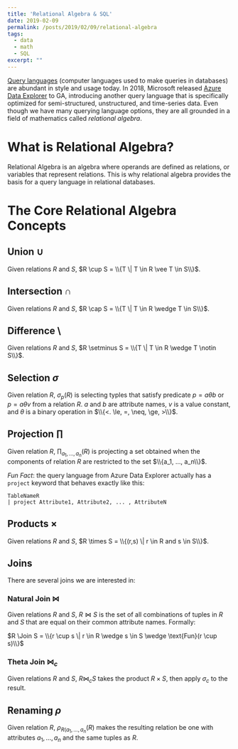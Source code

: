 ```yaml
---
title: 'Relational Algebra & SQL'
date: 2019-02-09
permalink: /posts/2019/02/09/relational-algebra
tags:
  - data
  - math
  - SQL
excerpt: ""
---
```


[Query languages](https://github.com/AnanthaRajuCprojects/List-of-programming-language-lists/blob/master/Query%20language.md) (computer languages used to make queries in databases) are abundant in style and usage today. In 2018, Microsoft released [Azure Data Explorer](https://azure.microsoft.com/en-us/services/data-explorer/) to GA, introducing another query language that is specifically optimized for semi-structured, unstructured, and time-series data. Even though we have many querying language options,  they are all grounded in a field of mathematics called _relational algebra_.

# What is Relational Algebra?

Relational Algebra is an algebra where operands are defined as relations, or variables that represent relations. This is why relational algebra provides the basis for a query language in relational databases.

# The Core Relational Algebra Concepts

## Union $\cup$

Given relations $R$ and $S$, $R \cup S = \\{T \| T \in R \vee T \in S\\}$.

## Intersection $\cap$

Given relations $R$ and $S$, $R \cap S = \\{T \| T \in R \wedge T \in S\\}$.

## Difference $\setminus$

Given relations $R$ and $S$, $R \setminus S = \\{T \| T \in R \wedge T \notin S\\}$.

## Selection $\sigma$

Given relation $R$, $\sigma_{p}(R)$ is selecting typles that satisfy predicate $p = a \theta b$ or $p = a \theta v$ from a relation $R$. $a$ and $b$ are attribute names, $v$ is a value constant, and $\theta$ is a binary operation in $\\{<. \le, =, \neq, \ge, >\\}$.

## Projection $\prod$

Given relation $R$, $\prod_{a_1, ..., a_n}(R)$ is projecting a set obtained when the components of relation $R$ are restricted to the set $\\{a_1, ..., a_n\\}$.

_Fun Fact_: the query language from Azure Data Explorer actually has a `project` keyword that behaves exactly like this:

```
TableNameR
| project Attribute1, Attribute2, ... , AttributeN
```

## Products $\times$

Given relations $R$ and $S$, $R \times S = \\{(r,s) \| r \in R and s \in S\\}$.

## Joins

There are several joins we are interested in:

### Natural Join $\Join$

Given relations $R$ and $S$, $R \Join S$ is the set of all combinations of tuples in $R$ and $S$ that are equal on their common attribute names. Formally:

$R \Join S = \\{r \cup s \| r \in R \wedge s \in S \wedge \text{Fun}(r \cup s)\\}$

### Theta Join $\Join_{c}$

Given relations $R$ and $S$, $R \Join_c S$ takes the product $R \times S$, then apply $\sigma_c$ to the result.

## Renaming $\rho$

Given relation $R$, $\rho_{R(a_1, ..., a_n}(R)$ makes the resulting relation be one with attributes $a_1, ..., a_n$ and the same tuples as $R$.  